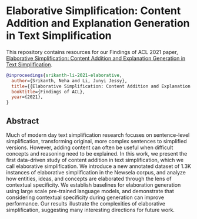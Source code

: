 # Elaborative Simplification: Content Addition and Explanation Generation in Text Simplification

This repository contains resources for our Findings of ACL 2021 paper, [Elaborative Simplification: Content Addition and Explanation Generation in Text Simplification](https://arxiv.org/abs/2010.10035). 

```bibtex
@inproceedings{srikanth-li-2021-elaborative,
  author={Srikanth, Neha and Li, Junyi Jessy},
  title={{Elaborative Simplification: Content Addition and Explanation Generation in Text Simplification}},
  booktitle={Findings of ACL},
  year={2021},
}
```

## Abstract

Much of modern day text simplification research focuses on sentence-level simplification, transforming original, more complex sentences to simplified versions. However, adding content can often be useful when difficult concepts and reasoning need to be explained. In this work, we present the first data-driven study of content addition in text simplification, which we call elaborative simplification. We introduce a new annotated dataset of 1.3K instances of elaborative simplification in the Newsela corpus, and analyze how entities, ideas, and concepts are elaborated through the lens of contextual specificity. We establish baselines for elaboration generation using large scale pre-trained language models, and demonstrate that considering contextual specificity during generation can improve performance. Our results illustrate the complexities of elaborative simplification, suggesting many interesting directions for future work.
